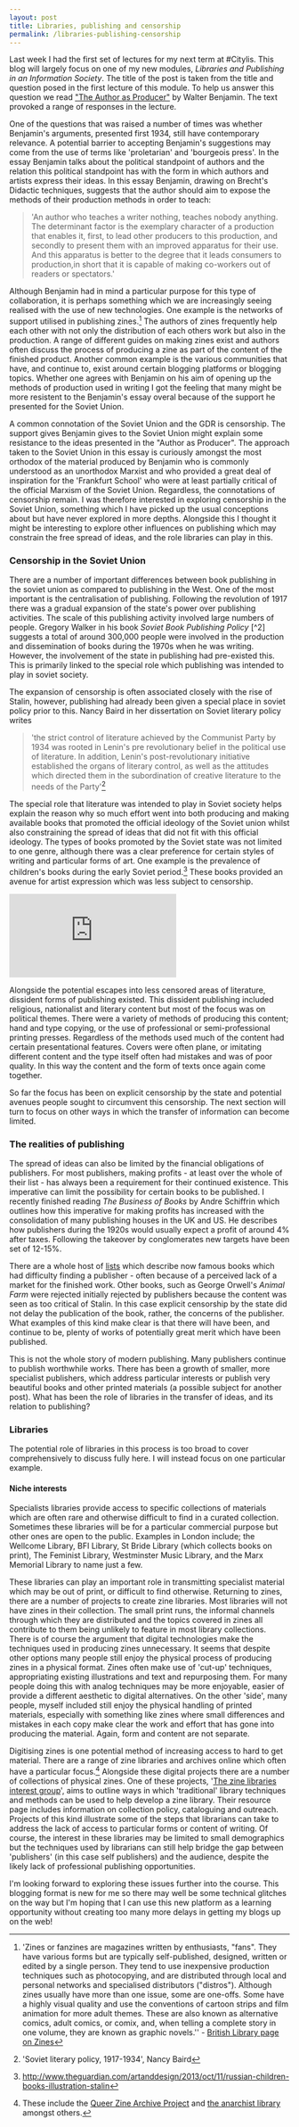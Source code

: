 ```yaml
---
layout: post
title: Libraries, publishing and censorship
permalink: /libraries-publishing-censorship
---
```


Last week I had the first set of lectures for my next term at #Citylis. This blog will largely focus on one of my new modules, *Libraries and Publishing in an Information Society*. The title of the post is taken from the title and question posed in the first lecture of this module. To help us answer this question we read ["The Author as Producer"](http://encfpfilknmenlmjemepncnlbbjlabkc/http://www.celinecondorelli.eu/files/benjamin-the-author-as-producer.pdf) by Walter Benjamin. The text provoked a range of responses in the lecture.

One of the questions that was raised a number of times was whether Benjamin's arguments, presented first 1934, still have contemporary relevance. A potential barrier to accepting Benjamin's suggestions may come from the use of terms like 'proletarian' and 'bourgeois press'. In the essay Benjamin talks about the political standpoint of authors and the relation this political standpoint has with the form in which authors and artists express their ideas. In this essay Benjamin, drawing on Brecht's Didactic techniques, suggests that the author should aim to expose the methods of their production methods in order to teach:

> 'An author who teaches a writer nothing, teaches nobody anything. The determinant factor is the exemplary character of a production that enables it, first, to lead other producers to this production, and secondly to present them with an improved apparatus for their use. And this apparatus is better to the degree that it leads consumers to production,in short that it is capable of making co-workers out of readers or spectators.'

Although Benjamin had in mind a particular purpose for this type of collaboration, it is perhaps something which we are increasingly seeing realised  with the use of new technologies. One example is the networks of support utilised in publishing zines.[^1] The authors of zines frequently help each other with not only the distribution of each others work but also in the production. A range of different guides on making zines exist and authors often discuss the process of producing a zine as part of the content of the finished product. Another common example is the various communities that have, and continue to, exist around certain blogging platforms or blogging topics. Whether one agrees with Benjamin on his aim of opening up the methods of production used in writing I got the feeling that many might be more resistent to the Benjamin's essay overal because of the support he presented for the Soviet Union.

A common connotation of the Soviet Union and the GDR is censorship. The support gives Benjamin gives to the Soviet Union might explain some resistance to the ideas presented in the "Author as Producer". The approach taken to the Soviet Union in this essay is curiously amongst the most orthodox of the material produced by Benjamin who is commonly understood as an unorthodox Marxist and who provided a great deal of inspiration for the 'Frankfurt School' who were at least partially critical of the official Marxism of the Soviet Union. Regardless, the connotations of censorship remain. I was therefore interested in exploring censorship in the Soviet Union, something which I have picked up the usual conceptions about but have never explored in more depths. Alongside this I thought it might be interesting to explore other influences on publishing which may constrain the free spread of ideas, and the role libraries can play in this.

### Censorship in the Soviet Union

There are a number of important differences between book publishing in the soviet union as compared to publishing in the West. One of the most important is the centralisation of publishing. Following the revolution of 1917 there was a gradual expansion of the state's power over publishing activities. The scale of this publishing activity involved large numbers of people. Gregory Walker in his book *Soviet Book Publishing Policy* [^2] suggests a total of around 300,000 people were involved in the production and dissemination of books during the 1970s when he was writing. However, the involvement of the state in publishing had pre-existed this. This is primarily linked to the special role which publishing was intended to play in soviet society.

The expansion of censorship is often associated closely with the rise of Stalin, however, publishing had already been given a special place in soviet policy prior to this. Nancy Baird in her dissertation on Soviet literary policy writes

>'the strict control of literature achieved by the Communist Party by 1934 was rooted in Lenin's pre revolutionary belief in the political use of literature. In addition, Lenin's post-revolutionary initiative established the organs of literary control, as well as the attitudes which directed them in the subordination of creative literature to the needs of the Party'[^3]

The special role that literature was intended to play in Soviet society helps explain the reason why so much effort went into both producing and making available books that promoted the official ideology of the Soviet union whilst also constraining the spread of ideas that did not fit with this official ideology. The types of books promoted by the Soviet state was not limited to one genre, although there was a clear preference for certain styles of writing and particular forms of art. One example is the prevalence of children's books during the early Soviet period.[^4] These books provided an avenue for artist expression which was less subject to censorship.

![El Lissitzky](http://www.ibiblio.org/eldritch/el/pro02.html)

Alongside the potential escapes into less censored areas of literature, dissident forms of publishing existed. This dissident publishing included  religious, nationalist and literary content but most of the focus was on political themes. There were a variety of methods of producing this content; hand and type copying, or the use of professional or semi-professional printing presses. Regardless of the methods used much of the content had certain presentational features. Covers were often plane, or imitating different content and the type itself often had mistakes and was of poor quality. In this way the content and the form of texts once again come together.

So far the focus has been on explicit censorship by the state and potential avenues people sought to circumvent this censorship. The next section will turn to focus on other ways in which the transfer of information can become limited.

### The realities of publishing

The spread of ideas can also be limited by the financial obligations of publishers. For most publishers, making profits - at least over the whole of their list - has always been a requirement for their continued existence. This imperative can limit the possibility for certain books to be published. I recently finished reading *The Business of Books* by Andre Schiffrin which outlines how this imperative for making profits has increased with the consolidation of many publishing houses in the UK and US. He describes how publishers during the 1920s would usually expect a profit of around 4% after taxes. Following the takeover by conglomerates new targets have been set of 12-15%.

There are a whole host of [lists](http://www.huffingtonpost.com/2013/10/24/book-published_n_4143819.html) which describe now famous books which had difficulty finding a publisher - often because of a perceived lack of a market for the finished work. Other books, such as George Orwell's *Animal Farm* were rejected initially rejected by publishers because the content was seen as too critical of Stalin. In this case explicit censorship by the state did not delay the publication of the book, rather, the concerns of the publisher. What examples of this kind make clear is that there will have been, and continue to be, plenty of works of potentially great merit which have been published.

This is not the whole story of modern publishing. Many publishers continue to publish worthwhile works. There has been a growth of smaller, more specialist publishers, which address particular interests or publish very beautiful books and other printed materials (a possible subject for another post). What has been the role of libraries in the transfer of ideas, and its relation to publishing?

### Libraries
The potential role of libraries in this process is too broad to cover comprehensively to discuss fully here. I will instead focus on one particular example.

#### Niche interests
Specialists libraries provide access to specific collections of materials which are often rare and otherwise difficult to find in a curated collection. Sometimes these libraries will be for a particular commercial purpose but other ones are open to the public. Examples in London include; the Wellcome Library, BFI Library, St Bride Library (which collects books on print), The Feminist Library, Westminster Music Library, and the Marx Memorial Library  to name just a few.

These libraries can play an important role in transmitting specialist material which may be out of print, or difficult to find otherwise. Returning to zines, there are a number of projects to create zine libraries. Most libraries will not have zines in their collection. The small print runs, the informal channels through which they are distributed and the topics covered in zines all contribute to them being unlikely to feature in most library collections. There is of course the argument that digital technologies make the techniques used in producing zines unnecessary. It seems that despite other options many people still enjoy the physical process of producing zines in a physical format. Zines often make use of 'cut-up' techniques, appropriating existing illustrations and text and repurposing them. For many people doing this with analog techniques may be more enjoyable, easier of provide a different aesthetic to digital alternatives. On the other 'side', many people, myself included still enjoy the physical handling of printed materials, especially with something like zines where small differences and mistakes in each copy make clear the work and effort that has gone into producing the material. Again, form and content are not separate.

Digitising zines is one potential method of increasing access to hard to get material. There are a range of zine libraries and archives online which often have a particular focus.[^5] Alongside these digital projects there are a number of collections of physical zines.  One of these projects, '[The zine libraries interest group](http://zinelibraries.info/)', aims to outline ways in which 'traditional' library techniques and methods can be used to help develop a zine library. Their resource page includes information on collection policy, cataloguing and outreach. Projects of this kind illustrate some of the steps that librarians can take to address the lack of access to particular forms or content of writing. Of course, the interest in these libraries may be limited to small demographics but the techniques used by librarians can still help bridge the gap between 'publishers' (in this case self publishers) and the audience, despite the likely lack of professional publishing opportunities.

I'm looking forward to exploring these issues further into the course. This blogging format is new for me so there may well be some technical glitches on the way but I'm hoping that I can use this new platform as a learning opportunity without creating too many more delays in getting my blogs up on the web!

[^1]: 'Zines or fanzines are magazines written by enthusiasts, "fans". They have various forms but are typically self-published, designed, written or edited by a single person. They tend to use inexpensive production techniques such as photocopying, and are distributed through local and personal networks and specialised distributors ("distros"). Although zines usually have more than one issue, some are one-offs. Some have a highly visual quality and use the conventions of cartoon strips and film animation for more adult themes. These are also known as alternative comics, adult comics, or comix, and, when telling a complete story in one volume, they are known as graphic novels.'' - [British Library page on Zines](http://www.bl.uk/reshelp/findhelprestype/news/zines%28part1%29/zines1.html)

[^3]: 'Soviet literary policy, 1917-1934', Nancy Baird

[^4]: http://www.theguardian.com/artanddesign/2013/oct/11/russian-children-books-illustration-stalin

[^5]: These include the [Queer Zine Archive Project](http://archive.qzap.org/) and [the anarchist library](http://theanarchistlibrary.org/special/about) amongst others.
